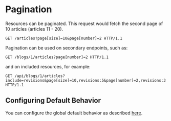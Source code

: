 # Pagination

Resources can be paginated. This request would fetch the second page of 10 articles (articles 11 - 20).

```http
GET /articles?page[size]=10&page[number]=2 HTTP/1.1
```

Pagination can be used on secondary endpoints, such as:

```http
GET /blogs/1/articles?page[number]=2 HTTP/1.1
```

and on included resources, for example:

```http
GET /api/blogs/1/articles?include=revisions&page[size]=10,revisions:5&page[number]=2,revisions:3 HTTP/1.1
```

## Configuring Default Behavior

You can configure the global default behavior as described [here](~/usage/options.md#pagination).
